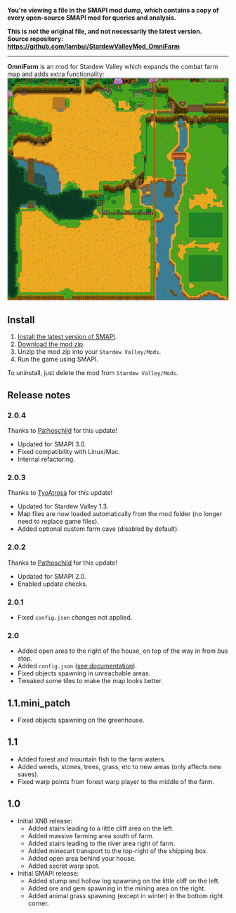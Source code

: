 **You're viewing a file in the SMAPI mod dump, which contains a copy of every open-source SMAPI mod
for queries and analysis.**

**This is _not_ the original file, and not necessarily the latest version.**  
**Source repository: https://github.com/lambui/StardewValleyMod_OmniFarm**

----

**OmniFarm** is an mod for Stardew Valley which expands the combat farm map and adds extra
functionality:  
![farm image](Omnifarm.png)

## Install
1. [Install the latest version of SMAPI](https://smapi.io/).
2. [Download the mod zip](https://github.com/lambui/StardewValleyMod_OmniFarm/releases).
3. Unzip the mod zip into your `Stardew Valley/Mods`.
4. Run the game using SMAPI.

To uninstall, just delete the mod from `Stardew Valley/Mods`.

## Release notes
### 2.0.4
Thanks to [Pathoschild](https://github.com/Pathoschild) for this update!

* Updated for SMAPI 3.0.
* Fixed compatibility with Linux/Mac.
* Internal refactoring.

### 2.0.3
Thanks to [TyoAtrosa](https://github.com/TyoAtrosa) for this update!

* Updated for Stardew Valley 1.3.
* Map files are now loaded automatically from the mod folder (no longer need to replace game files).
* Added optional custom farm cave (disabled by default).

### 2.0.2
Thanks to [Pathoschild](https://github.com/Pathoschild) for this update!

* Updated for SMAPI 2.0.
* Enabled update checks.

### 2.0.1
* Fixed `config.json` changes not applied.

### 2.0
* Added open area to the right of the house, on top of the way in from bus stop.
* Added `config.json` ([see documentation](Customization.md)).
* Fixed objects spawning in unreachable areas.
* Tweaked some tiles to make the map looks better.

## 1.1.mini_patch
* Fixed objects spawning on the greenhouse.

## 1.1
* Added forest and mountain fish to the farm waters.
* Added weeds, stones, trees, grass, etc to new areas (only affects new saves).
* Fixed warp points from forest warp player to the middle of the farm.

## 1.0
* Initial XNB release:
  - Added stairs leading to a little cliff area on the left.
  - Added massive farming area south of farm.
  - Added stairs leading to the river area right of farm.
  - Added minecart transport to the top-right of the shipping box.
  - Added open area behind your house.
  - Added secret warp spot.
* Initial SMAPI release:
  - Added stump and hollow log spawning on the little cliff on the left.
  - Added ore and gem spawning in the mining area on the right.
  - Added animal grass spawning (except in winter) in the bottom right corner.
